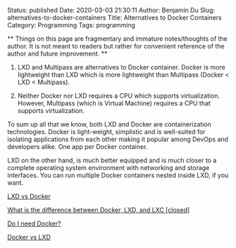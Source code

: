 Status: published
Date: 2020-03-03 21:30:11
Author: Benjamin Du
Slug: alternatives-to-docker-containers
Title: Alternatives to Docker Containers
Category: Programming
Tags: programming

**
Things on this page are fragmentary and immature notes/thoughts of the author.
It is not meant to readers but rather for convenient reference of the author and future improvement.
**


1. LXD and Multipass are alternatives to Docker container.
    Docker is more lightweight than LXD 
    which is more lightweight than Multipass (Docker < LXD < Multipass).


2. Neither Docker nor LXD requires a CPU which supports virtualization. 
    However, 
    Multipass (which is Virtual Machine) requires a CPU that supports virtualization.



To sum up all that we know, both LXD and Docker are containerization technologies. Docker is light-weight, simplistic and is well-suited for isolating applications from each other making it popular among DevOps and developers alike. One app per Docker container.

LXD on the other hand, is much better equipped and is much closer to a complete operating system environment with networking and storage interfaces. You can run multiple Docker containers nested inside LXD, if you want.



[LXD vs Docker](https://linuxhint.com/lxd-vs-docker/)

[What is the difference between Docker, LXD, and LXC [closed]](https://unix.stackexchange.com/questions/254956/what-is-the-difference-between-docker-lxd-and-lxc)

[Do I need Docker?](https://discuss.linuxcontainers.org/t/do-i-need-docker/605)

[Docker vs LXD](https://www.reddit.com/r/selfhosted/comments/b50h9t/docker_vs_lxd/)
